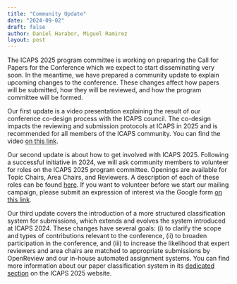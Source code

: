 ```yaml
---
title: "Community Update"
date: "2024-09-02"
draft: false
author: Daniel Harabor, Miguel Ramirez
layout: post
---
```


The ICAPS 2025 program committee is working on preparing the Call for Papers for the Conference which we expect to
start disseminating very soon. In the meantime, we have prepared a community update to explain upcoming changes to
the conference. These changes affect how papers will be submitted, how they will be reviewed, and how the program 
committee will be formed.

Our first update is a video presentation explaining the result of our conference co-design process with the ICAPS council. 
The co-design impacts the reviewing and submission protocols at ICAPS in 2025 and is recommended for all members of the 
ICAPS community. You can find the video [on this link](https://www.youtube.com/watch?v=4H9QyvOapek).

Our second update is about how to get involved with ICAPS 2025. Following a successful initiative in 2024, we will ask 
community members to volunteer for roles on the ICAPS 2025 program committee. Openings are available for Topic Chairs, 
Area Chairs, and Reviewers. A description of each of these roles can be found [here](/organisation/roles_and_guidelines).
If you want to volunteer before we start our mailing campaign, please submit an expression of interest via the Google 
form [on this link](https://forms.gle/Cv3BavDyA6PhNa3w5).

Our third update covers the introduction of a more structured classification system for submissions, which extends and 
evolves the system introduced at ICAPS 2024. These changes have several goals: (i) to clarify the scope and types of 
contributions relevant to the conference, (ii) to broaden participation in the conference, and (iii) to increase the 
likelihood that expert reviewers and area chairs are matched to appropriate submissions by OpenReview and our in-house 
automated assignment systems. You can find more information about our paper classification system in its 
[dedicated section](/organisation/paper_classification_system) on the ICAPS 2025 website.

<!-- {{< sponsors_table_json "/data/sponsors/sponsors.json" >}} -->
